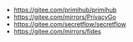 - https://gitee.com/primihub/primihub
- https://gitee.com/mirrors/PrivacyGo
- https://gitee.com/secretflow/secretflow
- https://gitee.com/mirrors/fides
